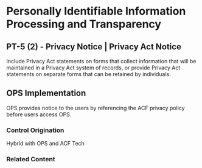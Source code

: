 # Personally Identifiable Information Processing and Transparency
## PT-5 (2) - Privacy Notice | Privacy Act Notice

Include Privacy Act statements on forms that collect information that will be maintained in a Privacy Act system of records, or provide Privacy Act statements on separate forms that can be retained by individuals.

## OPS Implementation

OPS provides notice to the users by referencing the ACF privacy policy before users access OPS.

### Control Origination

Hybrid with OPS and ACF Tech

### Related Content
